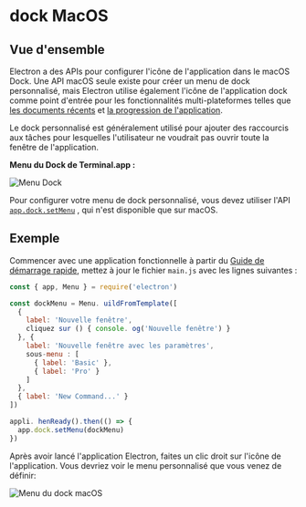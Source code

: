 # dock MacOS

## Vue d'ensemble

Electron a des APIs pour configurer l'icône de l'application dans le macOS Dock. Une API macOS seule existe pour créer un menu de dock personnalisé, mais Electron utilise également l'icône de l'application dock comme point d'entrée pour les fonctionnalités multi-plateformes telles que [les documents récents](./recent-documents.md) et [la progression de l'application](./progress-bar.md).

Le dock personnalisé est généralement utilisé pour ajouter des raccourcis aux tâches pour lesquelles l'utilisateur ne voudrait pas ouvrir toute la fenêtre de l'application.

__Menu du Dock de Terminal.app :__

![Menu Dock](https://cloud.githubusercontent.com/assets/639601/5069962/6032658a-6e9c-11e4-9953-aa84006bdfff.png)

Pour configurer votre menu de dock personnalisé, vous devez utiliser l'API [`app.dock.setMenu`](../api/dock.md#docksetmenumenu-macos) , qui n'est disponible que sur macOS.

## Exemple

Commencer avec une application fonctionnelle à partir du [Guide de démarrage rapide](quick-start.md), mettez à jour le fichier `main.js` avec les lignes suivantes :

```javascript fiddle='docs/fiddles/features/macos-dock-menu'
const { app, Menu } = require('electron')

const dockMenu = Menu. uildFromTemplate([
  {
    label: 'Nouvelle fenêtre',
    cliquez sur () { console. og('Nouvelle fenêtre') }
  }, {
    label: 'Nouvelle fenêtre avec les paramètres',
    sous-menu : [
      { label: 'Basic' },
      { label: 'Pro' }
    ]
  },
  { label: 'New Command...' }
])

appli. henReady().then(() => {
  app.dock.setMenu(dockMenu)
})
```

Après avoir lancé l'application Electron, faites un clic droit sur l'icône de l'application. Vous devriez voir le menu personnalisé que vous venez de définir:

![Menu du dock macOS](../images/macos-dock-menu.png)
